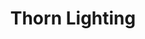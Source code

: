 ---
layout: showcase
title: Thorn Lighting
category: showcases
summary: "Supporting the internal development team in the relaunch of the Thorn Lightning site. Special focus was placed on multilingual features supporting as many as 27 country sites and 25 languages as well as on search optimisations."
images:
  - name: Thorn Lighting
    file: thorn.jpg
---